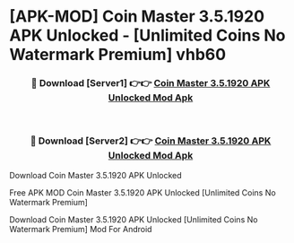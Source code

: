 # [APK-MOD] Coin Master 3.5.1920 APK Unlocked - [Unlimited Coins No Watermark Premium] vhb60



<div align="center">
<h3>🔴 Download [Server1] 👉👉 <a href="https://momento.my/?title=Coin_Master_3.5.1920_APK_Unlocked">Coin Master 3.5.1920 APK Unlocked Mod Apk</a></h3><br>

<h3>🔴 Download [Server2] 👉👉 <a href="https://momento.my/?title=Coin_Master_3.5.1920_APK_Unlocked">Coin Master 3.5.1920 APK Unlocked Mod Apk</a></h3>
</div>



Download Coin Master 3.5.1920 APK Unlocked 

Free APK MOD Coin Master 3.5.1920 APK Unlocked [Unlimited Coins No Watermark Premium]

Download Coin Master 3.5.1920 APK Unlocked [Unlimited Coins No Watermark Premium] Mod For Android
